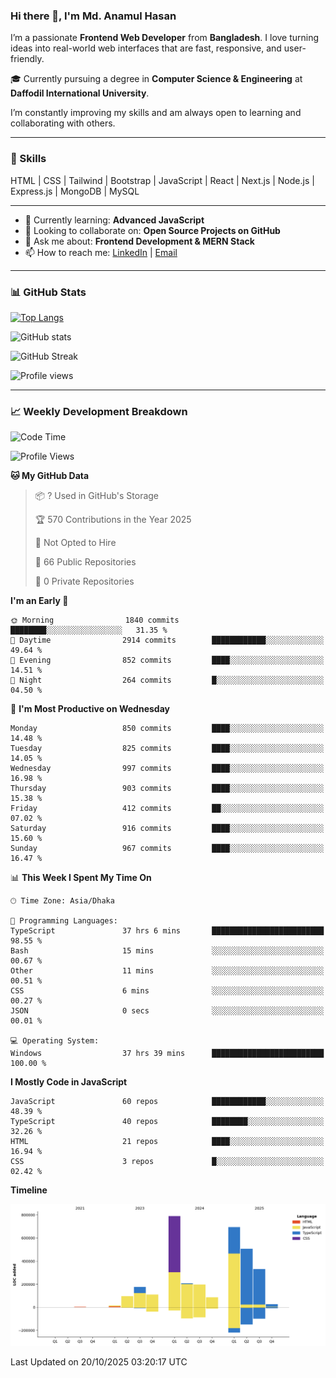 ### Hi there 👋, I'm Md. Anamul Hasan

I’m a passionate **Frontend Web Developer** from **Bangladesh**. I love turning ideas into real-world web interfaces that are fast, responsive, and user-friendly.

🎓 Currently pursuing a degree in **Computer Science & Engineering** at **Daffodil International University**.

I’m constantly improving my skills and am always open to learning and collaborating with others.

---

### 🚀 Skills
HTML | CSS | Tailwind | Bootstrap | JavaScript | React | Next.js | Node.js | Express.js | MongoDB | MySQL 

---

- 🌱 Currently learning: **Advanced JavaScript**
- 👯 Looking to collaborate on: **Open Source Projects on GitHub**
- 💬 Ask me about: **Frontend Development & MERN Stack**
- 📫 How to reach me: [LinkedIn](https://www.linkedin.com/in/mdanamulhasan201) | [Email](mailto:anamulhasan3625@gmail.com)

---

### 📊 GitHub Stats

[![Top Langs](https://github-readme-stats.vercel.app/api/top-langs/?username=mdanamulhasan201&layout=compact)](https://github.com/anuraghazra/github-readme-stats)

![GitHub stats](https://github-readme-stats.vercel.app/api?username=mdanamulhasan201&show_icons=true&count_private=true&theme=tokyonight)

![GitHub Streak](https://streak-stats.demolab.com?user=mdanamulhasan201&theme=tokyonight)

![Profile views](https://gpvc.arturio.dev/mdanamulhasan201)

---

### 📈 Weekly Development Breakdown

<!--START_SECTION:waka-->
![Code Time](http://img.shields.io/badge/Code%20Time-873%20hrs%204%20mins-blue)

![Profile Views](http://img.shields.io/badge/Profile%20Views-0-blue)

**🐱 My GitHub Data** 

> 📦 ? Used in GitHub's Storage 
 > 
> 🏆 570 Contributions in the Year 2025
 > 
> 🚫 Not Opted to Hire
 > 
> 📜 66 Public Repositories 
 > 
> 🔑 0 Private Repositories 
 > 
**I'm an Early 🐤** 

```text
🌞 Morning                1840 commits        ████████░░░░░░░░░░░░░░░░░   31.35 % 
🌆 Daytime                2914 commits        ████████████░░░░░░░░░░░░░   49.64 % 
🌃 Evening                852 commits         ████░░░░░░░░░░░░░░░░░░░░░   14.51 % 
🌙 Night                  264 commits         █░░░░░░░░░░░░░░░░░░░░░░░░   04.50 % 
```
📅 **I'm Most Productive on Wednesday** 

```text
Monday                   850 commits         ████░░░░░░░░░░░░░░░░░░░░░   14.48 % 
Tuesday                  825 commits         ████░░░░░░░░░░░░░░░░░░░░░   14.05 % 
Wednesday                997 commits         ████░░░░░░░░░░░░░░░░░░░░░   16.98 % 
Thursday                 903 commits         ████░░░░░░░░░░░░░░░░░░░░░   15.38 % 
Friday                   412 commits         ██░░░░░░░░░░░░░░░░░░░░░░░   07.02 % 
Saturday                 916 commits         ████░░░░░░░░░░░░░░░░░░░░░   15.60 % 
Sunday                   967 commits         ████░░░░░░░░░░░░░░░░░░░░░   16.47 % 
```


📊 **This Week I Spent My Time On** 

```text
🕑︎ Time Zone: Asia/Dhaka

💬 Programming Languages: 
TypeScript               37 hrs 6 mins       █████████████████████████   98.55 % 
Bash                     15 mins             ░░░░░░░░░░░░░░░░░░░░░░░░░   00.67 % 
Other                    11 mins             ░░░░░░░░░░░░░░░░░░░░░░░░░   00.51 % 
CSS                      6 mins              ░░░░░░░░░░░░░░░░░░░░░░░░░   00.27 % 
JSON                     0 secs              ░░░░░░░░░░░░░░░░░░░░░░░░░   00.01 % 

💻 Operating System: 
Windows                  37 hrs 39 mins      █████████████████████████   100.00 % 
```

**I Mostly Code in JavaScript** 

```text
JavaScript               60 repos            ████████████░░░░░░░░░░░░░   48.39 % 
TypeScript               40 repos            ████████░░░░░░░░░░░░░░░░░   32.26 % 
HTML                     21 repos            ████░░░░░░░░░░░░░░░░░░░░░   16.94 % 
CSS                      3 repos             █░░░░░░░░░░░░░░░░░░░░░░░░   02.42 % 
```



**Timeline**

![Lines of Code chart](https://raw.githubusercontent.com/mdanamulhasan201/mdanamulhasan201/main/assets/bar_graph.png)


 Last Updated on 20/10/2025 03:20:17 UTC
<!--END_SECTION:waka-->
